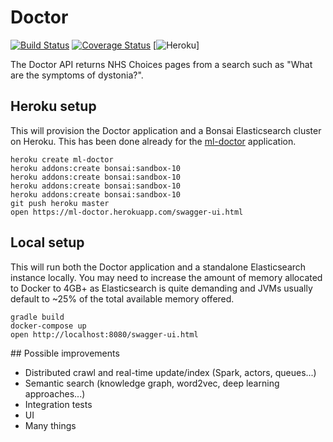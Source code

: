 # Doctor
[![Build Status](https://travis-ci.org/mlucchini/doctor.svg?branch=master)](https://travis-ci.org/mlucchini/doctor)
[![Coverage Status](https://coveralls.io/repos/github/mlucchini/doctor/badge.svg?branch=master)](https://coveralls.io/github/mlucchini/doctor?branch=master)
[![Heroku](https://heroku-badge.herokuapp.com/?app=ml-doctor)]

The Doctor API returns NHS Choices pages from a search such as "What are the symptoms of dystonia?".

## Heroku setup

This will provision the Doctor application and a Bonsai Elasticsearch cluster on Heroku.
This has been done already for the [ml-doctor](https://ml-doctor.herokuapp.com/swagger-ui.html) application.

```
heroku create ml-doctor
heroku addons:create bonsai:sandbox-10
heroku addons:create bonsai:sandbox-10
heroku addons:create bonsai:sandbox-10
heroku addons:create bonsai:sandbox-10
git push heroku master
open https://ml-doctor.herokuapp.com/swagger-ui.html
```

## Local setup

This will run both the Doctor application and a standalone Elasticsearch instance locally.
You may need to increase the amount of memory allocated to Docker to 4GB+ as Elasticsearch 
is quite demanding and JVMs usually default to ~25% of the total available memory offered.

```
gradle build
docker-compose up
open http://localhost:8080/swagger-ui.html
```

## Possible improvements

- Distributed crawl and real-time update/index (Spark, actors, queues...)
- Semantic search (knowledge graph, word2vec, deep learning approaches...)
- Integration tests
- UI
- Many things
